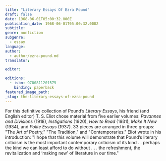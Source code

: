 ```yaml
---
title: "Literary Essays Of Ezra Pound"
draft: false
date: 1968-06-01T05:00:32.000Z
publication_date: 1968-06-01T05:00:32.000Z
subtitle:
genre: nonfiction
subgenre:
  - essay
language:
author:
  - author/ezra-pound.md
translator:

editor:

editions:
  - isbn: 9780811201575
    binding: paperback
featured_image_path:
_slug: the-literary-essays-of-ezra-pound
---
```


For this definitive collection of Pound’s _Literary Essays_, his friend (and English editor) T. S. Eliot chose material from five earlier volumes: _Pavannes and Divisions_ (1918), _Instigations_ (1920), _How to Read_ (1931), _Make It New_ (1934), and _Polite Essays_ (1937). 33 pieces are arranged in three groups: "The Art of Poetry," "The Tradition," and "Contemporaries." Eliot wrote in his introduction: "I hope that this volume will demonstrate that Pound’s literary criticism is the most important contemporary criticism of its kind . . perhaps the kind we can least afford to do without . . . the refreshment, the revitalization and ‘making new’ of literature in our time."


